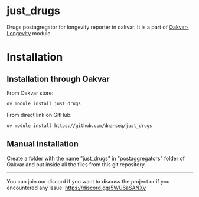 # just_drugs
Drugs postagregator for longevity reporter in oakvar. It is a part of [Oakvar-Longevity](https://github.com/dna-seq/oakvar-longevity) module.


# Installation
## Installation through Oakvar

From Oakvar store:
```bash
ov module install just_drugs
```
From direct link on GitHub:
```bash
ov module install https://github.com/dna-seq/just_drugs
```

## Manual installation

Create a folder with the name "just_drugs" in "postaggregators" folder of Oakvar and put inside all the files from this git repository.

------------------
You can join our discord if you want to discuss the project or if you encountered any issue: https://discord.gg/5WU6aSANXy
